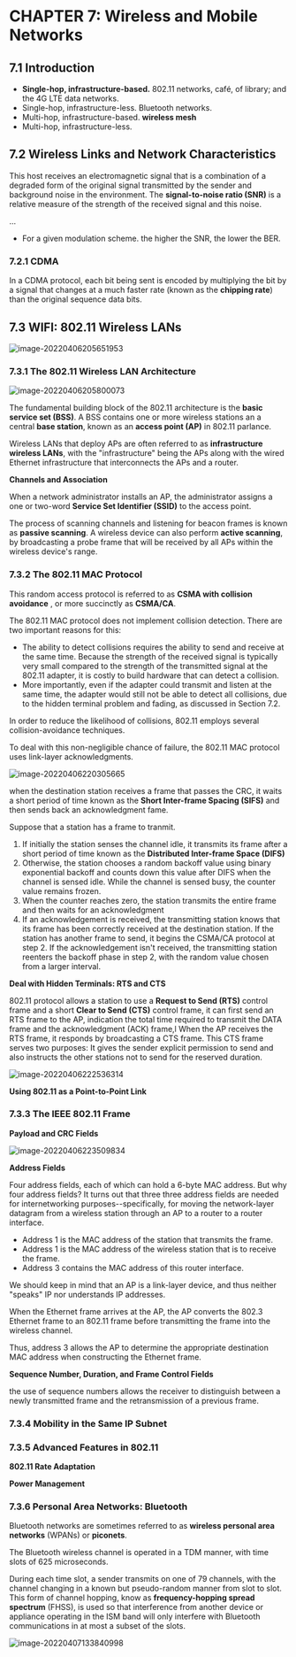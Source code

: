 # CHAPTER 7: Wireless and Mobile Networks

## 7.1 Introduction

- **Single-hop, infrastructure-based.** 802.11 networks,  café, of library; and the 4G LTE data networks.
- Single-hop, infrastructure-less. Bluetooth networks.
- Multi-hop, infrastructure-based.  **wireless mesh**
- Multi-hop, infrastructure-less. 



## 7.2 Wireless Links and Network Characteristics

This host receives an electromagnetic signal that is a combination of a degraded form of the original signal transmitted by the sender and background noise in the environment. The **signal-to-noise ratio (SNR)** is a relative measure of the strength of the received signal and this noise. 

...

- For a given modulation scheme. the higher the SNR, the lower the BER. 



### 7.2.1 CDMA

In a CDMA protocol, each bit being sent is encoded by multiplying the bit by a signal that changes at a much faster rate (known as the **chipping rate**) than the original sequence data bits. 

## 7.3 WIFI: 802.11 Wireless LANs

![image-20220406205651953](assets/image-20220406205651953.png)

### 7.3.1 The 802.11 Wireless LAN Architecture

![image-20220406205800073](assets/image-20220406205800073.png)

The fundamental building block of the 802.11 architecture is the **basic service set (BSS)**. A BSS contains one or more wireless stations an a central **base station**, known as an **access point (AP)** in 802.11 parlance. 

Wireless LANs that deploy APs are often referred to as **infrastructure wireless LANs**, with the "infrastructure" being the APs along with the wired Ethernet infrastructure that interconnects the APs and a router. 

**Channels and Association**

When a network administrator installs an AP, the administrator assigns a one or two-word **Service Set Identifier (SSID)** to the access point. 

The process of scanning channels and listening for beacon frames is known as **passive scanning**. A wireless device can also perform **active scanning**, by broadcasting a probe frame that will be received by all APs within the wireless device's range.

### 7.3.2 The 802.11 MAC Protocol

This random access protocol is referred to as **CSMA with collision avoidance** , or more succinctly as **CSMA/CA**. 

The 802.11 MAC protocol does not implement collision detection. There are two important reasons for this:

- The ability to detect collisions requires the ability to send and receive at the same time. Because the strength of the received signal is  typically very small compared to the strength of the transmitted signal at the 802.11 adapter, it is costly to build hardware that can detect a collision.
- More importantly, even if the adapter could transmit and listen at the same time, the adapter would still not be able to detect all collisions, due to the hidden terminal problem and fading, as discussed in Section 7.2.

In order to reduce the likelihood of collisions, 802.11 employs several collision-avoidance techniques. 

To deal with this non-negligible chance of failure, the 802.11 MAC protocol uses link-layer acknowledgments. 

![image-20220406220305665](assets/image-20220406220305665.png)

when the destination station receives a frame that passes the CRC, it waits a short period of time known as the **Short Inter-frame Spacing (SIFS)** and then sends back an acknowledgment fame. 

Suppose that a station has a frame to tranmit.

1. If initially the station senses the channel idle, it transmits its frame after a short period of time known as the **Distributed Inter-frame Space (DIFS)**
2. Otherwise, the station chooses a random backoff value using binary exponential backoff and counts down this value after DIFS when the channel is sensed idle. While the channel is sensed busy, the counter value remains frozen.
3. When the counter reaches zero, the station transmits the entire frame and then waits for an acknowledgment
4. If an acknowledgement is received, the transmitting station knows that its frame has been correctly received at the destination station. If the station has another frame to send, it begins the CSMA/CA protocol at step 2. If the acknowledgement isn't received, the transmitting station reenters the backoff phase in step 2, with the random value chosen from a larger interval.



**Deal with Hidden Terminals: RTS and CTS**

802.11 protocol allows a station to use a **Request to Send (RTS)** control frame and a short  **Clear to Send (CTS)** control frame, it can first send an RTS frame to the AP, indication the total time required to transmit the DATA frame and the acknowledgment (ACK) frame,l When the AP receives the RTS frame, it responds by broadcasting a CTS frame. This CTS frame serves two purposes: It gives the sender explicit permission to send and also instructs the other stations not to send for the reserved duration.

![image-20220406222536314](assets/image-20220406222536314.png)

**Using 802.11 as a Point-to-Point Link**

### 7.3.3 The IEEE 802.11 Frame

**Payload and CRC Fields**

![image-20220406223509834](assets/image-20220406223509834.png)

**Address Fields**

Four address fields, each of which can hold a 6-byte MAC address. But why four address fields? It turns out that three three address fields are needed for internetworking purposes--specifically, for moving the network-layer datagram from a wireless station through  an AP to a router to a router interface. 

- Address  1 is the MAC address of the station that transmits the frame. 
- Address 1 is the MAC address of the wireless station that is to receive the frame.
- Address 3 contains the MAC address of this router interface.

We should keep in mind that an AP is a link-layer device, and thus neither "speaks" IP nor understands IP addresses. 

When the Ethernet frame arrives at the AP, the AP converts the 802.3 Ethernet frame to an 802.11 frame before transmitting the frame into the wireless channel. 

Thus, address 3 allows the AP to determine the appropriate destination MAC address when constructing the Ethernet frame.

**Sequence Number, Duration, and Frame Control Fields**

the use of sequence numbers allows the receiver to distinguish between a newly transmitted frame and the retransmission of a previous frame. 

### 7.3.4 Mobility in the Same IP Subnet

### 7.3.5 Advanced Features in 802.11

**802.11 Rate Adaptation**

**Power  Management**

### 7.3.6 Personal Area Networks: Bluetooth

Bluetooth networks are sometimes referred to as **wireless personal area networks** (WPANs) or **piconets**.

The Bluetooth wireless channel is operated in a TDM manner, with time slots of 625 microseconds. 

During each time slot, a sender transmits on one of 79 channels, with the channel changing in a known but pseudo-random manner from slot to slot. This form of channel hopping, know as **frequency-hopping spread spectrum** (FHSS), is used so that interference from another device or appliance operating in the ISM band will only interfere with Bluetooth communications in at most a subset of the slots. 

![image-20220407133840998](assets/image-20220407133840998.png)

